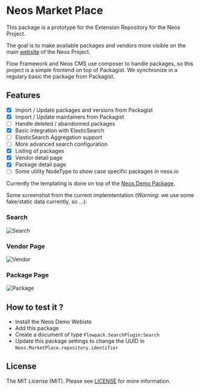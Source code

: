 Neos Market Place
=================

This package is a prototype for the Extension Repository for the Neos Project. 

The goal is to make available packages and vendors more visible on the main [website](http://www.neos.io) of the Neos Project.

Flow Framework and Neos CMS use composer to handle packages, so this project is a simple frontend on top of Packagist. We
synchronize in a regulary basic the package from Packagist.

Features
--------

- [x] Import / Update packages and versions from Packagist
- [x] Import / Update maintainers from Packagist
- [ ] Handle deleted / abandonned packages
- [x] Basic integration with ElasticSearch
- [ ] ElasticSearch Aggregation support
- [ ] More advanced search configuration
- [x] Listing of packages
- [x] Vendor detail page
- [x] Package detail page
- [ ] Some utility NodeType to show case specific packages in neos.io

Currently the templating is done on top of the [Neos Demo Package](https://github.com/neos/neosdemotypo3org).

Some screenshot from the current implemtentation (*Warning*: we use some fake/static data currently, so ...):

### Search
![Search](https://dl.dropboxusercontent.com/s/hyo09gn9mc9ta3i/2016-03-10%20at%2009.49%202x.png?dl=0)

### Vendor Page
![Vendor](https://dl.dropboxusercontent.com/s/831tjm98xccodrp/2016-03-10%20at%2009.50%202x.png?dl=0)

### Package Page
![Package](https://dl.dropboxusercontent.com/s/9fx1w2c3au649r7/2016-03-10%20at%2009.50%202x%20%281%29.png?dl=0)
 
How to test it ?
----------------
 
- Install the Neos Demo Webiste
- Add this package
- Create a document of type ```Flowpack.SearchPlugin:Search```
- Update this package settings to change the UUID in ```Neos.MarketPlace.repository.identifier```

License
-------

The MIT License (MIT). Please see [LICENSE](LICENSE.txt) for more information.
